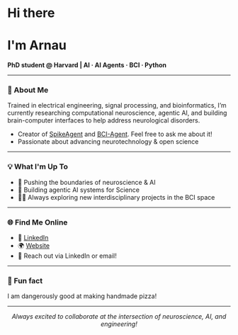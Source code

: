 # Hi there
# I'm Arnau

**PhD student @ Harvard | AI · AI Agents · BCI · Python**

---

### 🧠 About Me  
Trained in electrical engineering, signal processing, and bioinformatics, I’m currently researching computational neuroscience, agentic AI, and building brain-computer interfaces to help address neurological disorders.

- Creator of [SpikeAgent](https://github.com/LiuLab-Bioelectronics-Harvard/SpikeAgent) and [BCI-Agent](https://github.com/LiuLab-Bioelectronics-Harvard/BCI-Agent). Feel free to ask me about it!
- Passionate about advancing neurotechnology & open science

---

### 💡 What I'm Up To
- 🔬 Pushing the boundaries of neuroscience & AI
- 🤖 Building agentic AI systems for Science
- 🧑‍🔬 Always exploring new interdisciplinary projects in the BCI space

---

### 🌐 Find Me Online
- 💼 [LinkedIn](https://www.linkedin.com/in/arnau-marin-llobet/)
- 🌍 [Website](https://arnaumarin.github.io/)
- 📧 Reach out via LinkedIn or email!

---

### 🍕 Fun fact  
I am dangerously good at making handmade pizza!

---

<p align="center"><i>Always excited to collaborate at the intersection of neuroscience, AI, and engineering!</i></p>
